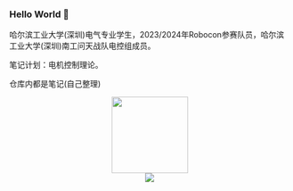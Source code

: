 ### Hello World 👋

哈尔滨工业大学(深圳)电气专业学生，2023/2024年Robocon参赛队员，哈尔滨工业大学(深圳)南工问天战队电控组成员。

笔记计划：电机控制理论。

仓库内都是笔记(自己整理)

<div align="center"> <img height="137px" src="https://github-readme-stats.vercel.app/api?username=SSC202&hide_title=true&hide_border=true&show_icons=trueline_height=21&title_color=008000&icon_color=008000&theme=transparent" /> </div>

<div align="center"> <img src="https://github-readme-stats.vercel.app/api/top-langs/?username=SSC202&hide_title=true&hide_border=true&layout=compact&langs_count=6&icon_color=fff&theme=transparent" /> </div>
<!--
**SSC202/SSC202** is a ✨ _special_ ✨ repository because its `README.md` (this file) appears on your GitHub profile.

Here are some ideas to get you started:

- 🔭 I’m currently working on ...
- 🌱 I’m currently learning ...
- 👯 I’m looking to collaborate on ...
- 🤔 I’m looking for help with ...
- 💬 Ask me about ...
- 📫 How to reach me: ...
- 😄 Pronouns: ...
- ⚡ Fun fact: ...
-->
